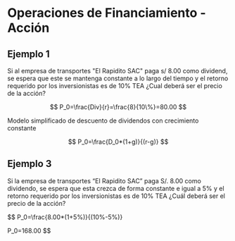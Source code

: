 # Operaciones de Financiamiento - Acción

## Ejemplo 1

Si al empresa de transportes "El Rapidito SAC" paga s/ 8.00 como dividend, se espera que este se mantenga constante a lo largo del tiempo y el retorno requerido por los inversionistas es de 10% TEA ¿Cual deberá ser el precio de la acción?

$$
P_0=\frac{Div}{r}=\frac{8}{10\%}=80.00
$$

Modelo simplificado de descuento de dividendos con crecimiento constante

$$
P_0=\frac{D_0*(1+g)}{(r-g)}
$$

## Ejemplo 3

Si la empresa de transportes “El Rapidito SAC” paga S/. 8.00 como dividendo, se espera que esta crezca de forma constante e igual a 5% y el retorno requerido por los inversionistas es de 10% TEA ¿Cuál deberá ser el precio de la acción?

$$
P_0=\frac{8.00*(1+5\%)}{(10\%-5\%)}

P_0=168.00
$$